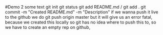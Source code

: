 #Demo 2
some text 
git init
git status
git add README.md / git add .
git commit -m "Created README.md" -m "Description"
if we wanna push it live to the github we do git push origin master but it will give us an error fatal, because we created this locally so git has no idea where to push this to, so we have to create an empty rep on github, 